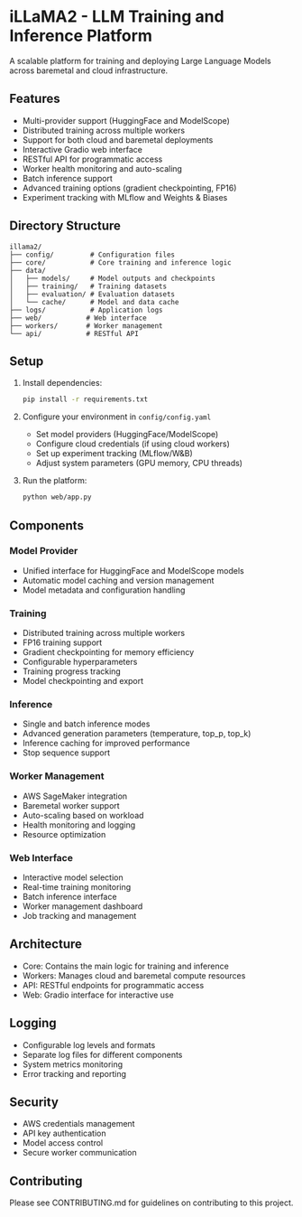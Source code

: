 # iLLaMA2 - LLM Training and Inference Platform

A scalable platform for training and deploying Large Language Models across baremetal and cloud infrastructure.

## Features
- Multi-provider support (HuggingFace and ModelScope)
- Distributed training across multiple workers
- Support for both cloud and baremetal deployments
- Interactive Gradio web interface
- RESTful API for programmatic access
- Worker health monitoring and auto-scaling
- Batch inference support
- Advanced training options (gradient checkpointing, FP16)
- Experiment tracking with MLflow and Weights & Biases

## Directory Structure
```
illama2/
├── config/         # Configuration files
├── core/           # Core training and inference logic
├── data/          
│   ├── models/     # Model outputs and checkpoints
│   ├── training/   # Training datasets
│   ├── evaluation/ # Evaluation datasets
│   └── cache/      # Model and data cache
├── logs/           # Application logs
├── web/           # Web interface
├── workers/       # Worker management
└── api/           # RESTful API
```

## Setup
1. Install dependencies:
   ```bash
   pip install -r requirements.txt
   ```

2. Configure your environment in `config/config.yaml`
   - Set model providers (HuggingFace/ModelScope)
   - Configure cloud credentials (if using cloud workers)
   - Set up experiment tracking (MLflow/W&B)
   - Adjust system parameters (GPU memory, CPU threads)

3. Run the platform:
   ```bash
   python web/app.py
   ```

## Components

### Model Provider
- Unified interface for HuggingFace and ModelScope models
- Automatic model caching and version management
- Model metadata and configuration handling

### Training
- Distributed training across multiple workers
- FP16 training support
- Gradient checkpointing for memory efficiency
- Configurable hyperparameters
- Training progress tracking
- Model checkpointing and export

### Inference
- Single and batch inference modes
- Advanced generation parameters (temperature, top_p, top_k)
- Inference caching for improved performance
- Stop sequence support

### Worker Management
- AWS SageMaker integration
- Baremetal worker support
- Auto-scaling based on workload
- Health monitoring and logging
- Resource optimization

### Web Interface
- Interactive model selection
- Real-time training monitoring
- Batch inference interface
- Worker management dashboard
- Job tracking and management

## Architecture
- Core: Contains the main logic for training and inference
- Workers: Manages cloud and baremetal compute resources
- API: RESTful endpoints for programmatic access
- Web: Gradio interface for interactive use

## Logging
- Configurable log levels and formats
- Separate log files for different components
- System metrics monitoring
- Error tracking and reporting

## Security
- AWS credentials management
- API key authentication
- Model access control
- Secure worker communication

## Contributing
Please see CONTRIBUTING.md for guidelines on contributing to this project.
